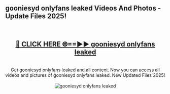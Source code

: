 <h2>gooniesyd onlyfans leaked Videos And Photos - Update Files 2025!</h2>
<br>
<div align="center">
<h2><a href="https://linkcuts.com/hfmhzwbr" rel="nofollow">🔴 CLICK HERE 🌐==►► gooniesyd onlyfans leaked</a></h2>
<br>
Get gooniesyd onlyfans leaked and all content. Now you can access all videos and pictures of gooniesyd onlyfans leaked. New Updated Files 2025!
<br>
<br>
<a href="https://linkcuts.com/hfmhzwbr" rel="nofollow" data-target="animated-image.originalLink"><img src="https://i.ibb.co.com/WyWwxjT/player-gif2.gif" alt="gooniesyd onlyfans leaked" style="max-width: 100%; display: inline-block;" data-target="animated-image.originalImage"></a>
</div>
<br>